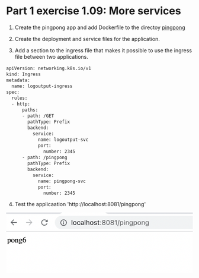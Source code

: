 # Part 1 exercise 1.09: More services

1. Create the pingpong app and add Dockerfile to the directoy
[pingpong](https://github.com/sainioan/Apps/tree/main/Pingpong)

2. Create the deployment and service files for the application.

3. Add a section to the ingress file that makes it possible to use the ingress file between two applications.

```
apiVersion: networking.k8s.io/v1
kind: Ingress
metadata:
  name: logoutput-ingress
spec:
  rules:
  - http:
      paths:
      - path: /GET
        pathType: Prefix
        backend:
          service:
            name: logoutput-svc
            port:
              number: 2345
      - path: /pingpong
        pathType: Prefix
        backend:
          service:
            name: pingpong-svc
            port:
              number: 2345

```

4. Test the applicaation 'http://localhost:8081/pingpong'

![PingPong](https://github.com/sainioan/DevOpsWithKubernetes/blob/main/part1/pingpong.jpg)

